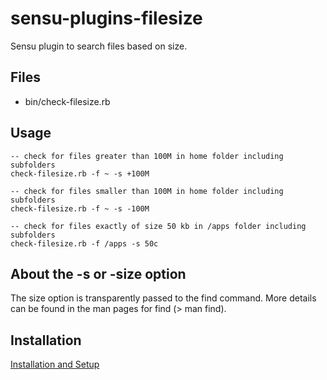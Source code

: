 # sensu-plugins-filesize

Sensu plugin to search files based on size.

## Files
  * bin/check-filesize.rb

## Usage

  ```
  -- check for files greater than 100M in home folder including subfolders
  check-filesize.rb -f ~ -s +100M

  -- check for files smaller than 100M in home folder including subfolders
  check-filesize.rb -f ~ -s -100M

  -- check for files exactly of size 50 kb in /apps folder including subfolders
  check-filesize.rb -f /apps -s 50c
  ```

## About the -s or -size option

The size option is transparently passed to the find command. More details can be found in the man pages for find (> man find).

## Installation

[Installation and Setup](http://sensu-plugins.io/docs/installation_instructions.html)
